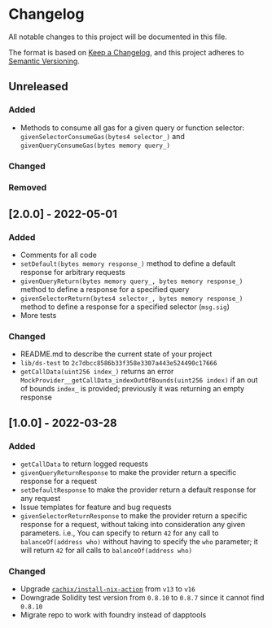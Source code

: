 # Changelog
All notable changes to this project will be documented in this file.

The format is based on [Keep a Changelog](https://keepachangelog.com/en/1.0.0/),
and this project adheres to [Semantic Versioning](https://semver.org/spec/v2.0.0.html).

## Unreleased

### Added

- Methods to consume all gas for a given query or function selector: `givenSelectorConsumeGas(bytes4 selector_)` and `givenQueryConsumeGas(bytes memory query_)`

### Changed


### Removed


## [2.0.0] - 2022-05-01

### Added

- Comments for all code
- `setDefault(bytes memory response_)` method to define a default response for arbitrary requests
- `givenQueryReturn(bytes memory query_, bytes memory response_)` method to define a response for a specified query
- `givenSelectorReturn(bytes4 selector_, bytes memory response_)` method to define a response for a specified selector (`msg.sig`)
- More tests

### Changed

- README.md to describe the current state of your project
- `lib/ds-test` to `2c7dbcc8586b33f358e3307a443e524490c17666`
- `getCallData(uint256 index_)` returns an error `MockProvider__getCallData_indexOutOfBounds(uint256 index)` if an out of bounds `index_` is provided; previously it was returning an empty response

## [1.0.0] - 2022-03-28

### Added

- `getCallData` to return logged requests
- `givenQueryReturnResponse` to make the provider return a specific response for a request
- `setDefaultResponse` to make the provider return a default response for any request
- Issue templates for feature and bug requests
- `givenSelectorReturnResponse` to make the provider return a specific response for a request, without taking into consideration any given parameters. i.e., You can specify to return `42` for any call to `balanceOf(address who)` without having to specify the `who` parameter; it will return `42` for all calls to `balanceOf(address who)`

### Changed

- Upgrade [`cachix/install-nix-action`](https://github.com/cachix/install-nix-action) from `v13` to `v16`
- Downgrade Solidity test version from `0.8.10` to `0.8.7` since it cannot find `0.8.10`
- Migrate repo to work with foundry instead of dapptools
